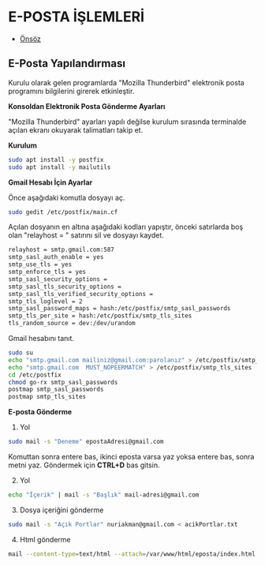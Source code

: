 # E-POSTA İŞLEMLERİ

- [Önsöz](https://github.com/yeniceri1453/Linux)


## E-Posta Yapılandırması

Kurulu olarak gelen programlarda "Mozilla Thunderbird" elektronik posta programını bilgilerini girerek etkinleştir. 

**Konsoldan Elektronik Posta Gönderme Ayarları**

"Mozilla Thunderbird" ayarları yapılı değilse kurulum sırasında terminalde açılan ekranı okuyarak talimatları takip et.

**Kurulum**

```bash
sudo apt install -y postfix
sudo apt install -y mailutils
```

**Gmail Hesabı İçin Ayarlar**

Önce aşağıdaki komutla dosyayı aç. 

```bash
sudo gedit /etc/postfix/main.cf
```

Açılan dosyanın en altına aşağıdaki kodları yapıştır, önceki satırlarda boş olan "relayhost = " satırını sil ve dosyayı kaydet.

```bash
relayhost = smtp.gmail.com:587
smtp_sasl_auth_enable = yes
smtp_use_tls = yes
smtp_enforce_tls = yes
smtp_sasl_security_options =
smtp_sasl_tls_security_options =
smtp_sasl_tls_verified_security_options =
smtp_tls_loglevel = 2
smtp_sasl_password_maps = hash:/etc/postfix/smtp_sasl_passwords
smtp_tls_per_site = hash:/etc/postfix/smtp_tls_sites
tls_random_source = dev:/dev/urandom
```

Gmail hesabını tanıt. 

```bash
sudo su 
echo "smtp.gmail.com mailiniz@gmail.com:parolanız" > /etc/postfix/smtp_sasl_passwords
echo "smtp.gmail.com  MUST_NOPEERMATCH" > /etc/postfix/smtp_tls_sites
cd /etc/postfix
chmod go-rx smtp_sasl_passwords
postmap smtp_sasl_passwords
postmap smtp_tls_sites
```

**E-posta Gönderme**

1. Yol

```bash
sudo mail -s "Deneme" epostaAdresi@gmail.com
```

Komuttan sonra entere bas, ikinci eposta varsa yaz yoksa entere bas, sonra metni yaz. Göndermek için **CTRL+D** bas gitsin. 

2. Yol

```bash
echo "İçerik" | mail -s "Başlık" mail-adresi@gmail.com
```

3. Dosya içeriğini gönderme

```bash
sudo mail -s "Açık Portlar" nuriakman@gmail.com < acikPortlar.txt
```

4. Html gönderme

```bash
mail --content-type=text/html --attach=/var/www/html/eposta/index.html -s "HTML sayfası" aysubey@gmail.com 
```